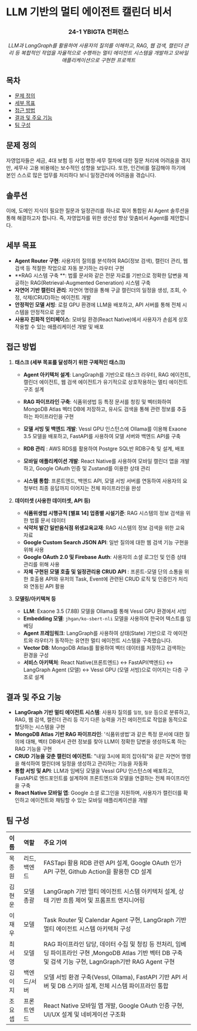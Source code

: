 # LLM 기반의 멀티 에이전트 캘린더 비서

<div align=center>
<h3>24-1 YBIGTA 컨퍼런스</h3>

*LLM과 LangGraph를 활용하여 사용자의 질의를 이해하고, RAG, 웹 검색, 캘린더 관리 등 복합적인 작업을 자율적으로 수행하는 멀티 에이전트 시스템을 개발하고 모바일 애플리케이션으로 구현한 프로젝트*

</div>

## 목차
- [문제 정의](#문제-정의)
- [세부 목표](#세부-목표)
- [접근 방법](#접근-방법)
- [결과 및 주요 기능](#결과-및-주요-기능)
- [팀 구성](#팀-구성)

## 문제 정의
자영업자들은 세금, 4대 보험 등 사업 행정·세무 절차에 대한 질문 처리에 어려움을 겪지만, 세무사 고용 비용에는 보수적인 성향을 보입니다. 또한, 인건비를 절감해야 하기에 본인 스스로 많은 업무를 처리하다 보니 일정관리에 어려움을 겪습니다. 

## 솔루션
이에, 도메인 지식이 필요한 질문과 일정관리를 하나로 묶어 통합된 AI Agent 솔루션을 통해 해결하고자 합니다.
즉, 자영업자를 위한 생산성 향상 맞춤비서 Agent를 제안합니다. 

## 세부 목표

- **Agent Router 구현**: 사용자의 질의를 분석하여 RAG(정보 검색), 캘린더 관리, 웹 검색 등 적절한 작업으로 자동 분기하는 라우터 구현
- **RAG 시스템 구축 **: 법률 문서와 같은 전문 자료를 기반으로 정확한 답변을 제공하는 RAG(Retrieval-Augmented Generation) 시스템 구축
- **자연어 기반 캘린더 관리**: 자연어 명령을 통해 구글 캘린더의 일정을 생성, 조회, 수정, 삭제(CRUD)하는 에이전트 개발
- **안정적인 모델 서빙**: 로컬 GPU 환경에 LLM을 배포하고, API 서버를 통해 전체 시스템을 안정적으로 운영
- **사용자 친화적 인터페이스**: 모바일 환경(React Native)에서 사용자가 손쉽게 상호작용할 수 있는 애플리케이션 개발 및 배포

## 접근 방법

1.  **태스크 (세부 목표를 달성하기 위한 구체적인 태스크)**
    - **Agent 아키텍처 설계**: LangGraph를 기반으로 태스크 라우터, RAG 에이전트, 캘린더 에이전트, 웹 검색 에이전트가 유기적으로 상호작용하는 멀티 에이전트 구조 설계 
    - **RAG 파이프라인 구축**: 식품위생법 등 특정 문서를 청킹 및 벡터화하여 MongoDB Atlas 벡터 DB에 저장하고, 유사도 검색을 통해 관련 정보를 추출하는 파이프라인을 구현
    - **모델 서빙 및 백엔드 개발**: Vessl GPU 인스턴스에 Ollama를 이용해 Exaone 3.5 모델을 배포하고, FastAPI를 사용하여 모델 서버와 백엔드 API를 구축
    - **RDB 관리** : AWS RDS를 활용하여 Postgre SQL반 RDB구축 및 설계, 배포 

    - **모바일 애플리케이션 개발**: React Native를 사용하여 모바일 캘린더 앱을 개발하고, Google OAuth 인증 및 Zustand를 이용한 상태 관리 
    - **시스템 통합**: 프론트엔드, 백엔드 API, 모델 서빙 서버를 연동하여 사용자의 요청부터 최종 응답까지 이어지는 전체 파이프라인을 완성

2.  **데이터셋 (사용한 데이터셋, API 등)**
    - **식품위생법 시행규칙 [별표 14] 업종별 시설기준**: RAG 시스템의 정보 검색을 위한 법률 문서 데이터
    - **식약처 발간 일반음식점 위생교육교재**: RAG 시스템의 정보 검색을 위한 교육 자료
    - **Google Custom Search JSON API**: 일반 질의에 대한 웹 검색 기능 구현을 위해 사용
    - **Google OAuth 2.0 및 Firebase Auth**: 사용자의 소셜 로그인 및 인증 상태 관리를 위해 사용
    - **자체 구현된 모델 호출 및 일정관리용 CRUD API** : 프론트-모델 단의 소통을 위한 호출용 API와 유저의 Task, Event에 관련된 CRUD 로직 및 인증인가 처리와 연동된 API 활용

3.  **모델링/아키텍쳐 등**
    - **LLM**: Exaone 3.5 (7.8B) 모델을 Ollama를 통해 Vessl GPU 환경에서 서빙
    - **Embedding 모델**: `jhgan/ko-sbert-nli` 모델을 사용하여 한국어 텍스트를 임베딩
    - **Agent 프레임워크**: LangGraph를 사용하여 상태(State) 기반으로 각 에이전트와 라우터가 동작하는 유연한 멀티 에이전트 시스템을 구축했습니다.
    - **Vector DB**: MongoDB Atlas를 활용하여 벡터 데이터를 저장하고 검색하는 환경을 구성
    - **서비스 아키텍처**: React Native(프론트엔드) ↔ FastAPI(백엔드) ↔ LangGraph Agent (모델) ↔ Vessl GPU (모델 서빙)으로 이어지는 다층 구조로 설계

## 결과 및 주요 기능

- **LangGraph 기반 멀티 에이전트 시스템**: 사용자 질의를 `일정`, `질문` 등으로 분류하고, RAG, 웹 검색, 캘린더 관리 등 각기 다른 능력을 가진 에이전트로 작업을 동적으로 할당하는 시스템을 구현
- **MongoDB Atlas 기반 RAG 파이프라인**: '식품위생법'과 같은 특정 문서에 대한 질의에 대해, 벡터 DB에서 관련 정보를 찾아 LLM이 정확한 답변을 생성하도록 하는 RAG 기능을 구현
- **CRUD 기능을 갖춘 캘린더 에이전트**: "내일 3시에 회의 잡아줘"와 같은 자연어 명령을 해석하여 캘린더에 일정을 생성하고 관리하는 기능을 자동화
- **통합 서빙 및 API**: LLM과 임베딩 모델을 Vessl GPU 인스턴스에 배포하고, FastAPI로 엔드포인트를 설계하여 프론트엔드와 모델을 연결하는 전체 파이프라인을 구축
- **React Native 모바일 앱**: Google 소셜 로그인을 지원하며, 사용자가 캘린더를 확인하고 에이전트와 채팅할 수 있는 모바일 애플리케이션을 개발

## 팀 구성

| 이름 | 역할 | 주요 기여 |
| :--- | :--- | :--- |
| 목종원 | 리드, 백엔드 | FASTapi 활용 RDB 관련 API 설계, Google OAuth 인가 API 구현, Github Action을 활용한 CD 설계 |
| 김현운 | 모델 총괄 | LangGraph 기반 멀티 에이전트 시스템 아키텍처 설계, 상태 기반 흐름 제어 및 프롬프트 엔지니어링 |
| 이재우 | 모델 | Task Router 및 Calendar Agent 구현, LangGraph 기반 멀티 에이전트 시스템 아키텍처 구성 |
| 최서영 | 모델 | RAG 파이프라인 담당, 데이터 수집 및 청킹 등 전처리, 임베딩 파이프라인 구현 ,MongoDB Atlas 기반 벡터 DB 구축 및 검색 기능 구현, LagnGraph기반  RAG Agent 구현 |
| 김이지 | 백엔드/서버 | 모델 서빙 환경 구축(Vessl, Ollama), FastAPI 기반 API 서버 및 DB 스키마 설계, 전체 시스템 파이프라인 통합 |
| 조요셉 | 프론트엔드 | React Native 모바일 앱 개발, Google OAuth 인증 구현, UI/UX 설계 및 네비게이션 구조화 |